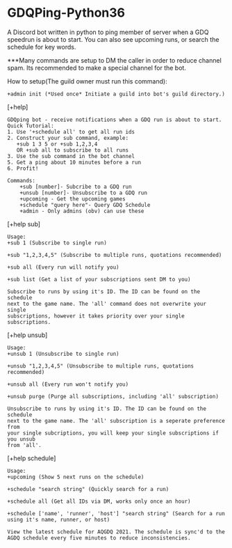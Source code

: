 # GDQPing-Python36
A Discord bot written in python to ping member of server when a GDQ speedrun is about to start. You can also see upcoming runs, or search the schedule for key words.

***Many commands are setup to DM the caller in order to reduce channel spam. Its recommended to make a special channel for the bot.

How to setup(The guild owner must run this command):
       
    +admin init (*Used once* Initiate a guild into bot's guild directory.)

[+help]
 
    GDQping bot - receive notifications when a GDQ run is about to start.
    Quick Tutorial:
    1. Use '+schedule all' to get all run ids
    2. Construct your sub command, example:
       +sub 1 3 5 or +sub 1,2,3,4
       OR +sub all to subscribe to all runs
    3. Use the sub command in the bot channel
    5. Get a ping about 10 minutes before a run
    6. Profit!

    Commands:
        +sub [number]- Subcribe to a GDQ run
        +unsub [number]- Unsubscribe to a GDQ run
        +upcoming - Get the upcoming games
        +schedule "query here"- Query GDQ Schedule
        +admin - Only admins (obv) can use these
    
    
[+help sub]

    Usage:
    +sub 1 (Subscribe to single run)

    +sub "1,2,3,4,5" (Subscribe to multiple runs, quotations recommended)

    +sub all (Every run will notify you)

    +sub list (Get a list of your subscriptions sent DM to you)

    Subscribe to runs by using it's ID. The ID can be found on the schedule 
    next to the game name. The 'all' command does not overwrite your single 
    subscriptions, however it takes priority over your single subscriptions.


[+help unsub]

    Usage:
    +unsub 1 (Unsubscribe to single run)

    +unsub "1,2,3,4,5" (Unsubscribe to multiple runs, quotations recommended)

    +unsub all (Every run won't notify you)

    +unsub purge (Purge all subscriptions, including 'all' subscription)

    Unsubscribe to runs by using it's ID. The ID can be found on the schedule 
    next to the game name. The 'all' subscription is a seperate preference from 
    your single subcriptions, you will keep your single subscriptions if you unsub 
    from 'all'.


[+help schedule]

    Usage:
    +upcoming (Show 5 next runs on the schedule)

    +schedule "search string" (Quickly search for a run)

    +schedule all (Get all IDs via DM, works only once an hour)

    +schedule ['name', 'runner', 'host'] "search string" (Search for a run using it's name, runner, or host)

    View the latest schedule for AQGDQ 2021. The schedule is sync'd to the AGDQ schedule every five minutes to reduce inconsistencies.
